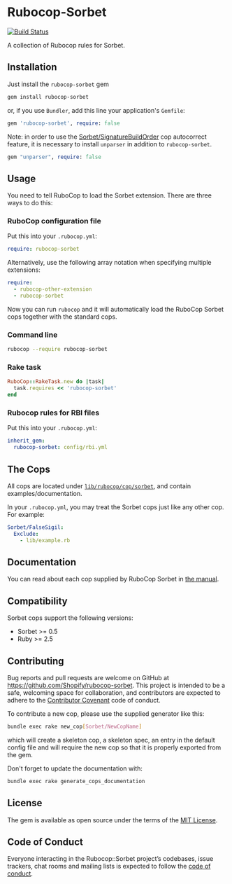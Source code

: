 # Rubocop-Sorbet

[![Build Status](https://travis-ci.org/Shopify/rubocop-sorbet.svg?branch=master)](https://travis-ci.org/Shopify/rubocop-sorbet)

A collection of Rubocop rules for Sorbet.

## Installation

Just install the `rubocop-sorbet` gem

```sh
gem install rubocop-sorbet
```
or, if you use `Bundler`, add this line your application's `Gemfile`:

```ruby
gem 'rubocop-sorbet', require: false
```

Note: in order to use the [Sorbet/SignatureBuildOrder](https://github.com/Shopify/rubocop-sorbet/blob/master/manual/cops_sorbet.md#sorbetsignaturebuildorder) cop autocorrect feature, it is necessary
to install `unparser` in addition to `rubocop-sorbet`.

```ruby
gem "unparser", require: false
```

## Usage

You need to tell RuboCop to load the Sorbet extension. There are three ways to do this:

### RuboCop configuration file

Put this into your `.rubocop.yml`:

```yaml
require: rubocop-sorbet
```

Alternatively, use the following array notation when specifying multiple extensions:

```yaml
require:
  - rubocop-other-extension
  - rubocop-sorbet
```

Now you can run `rubocop` and it will automatically load the RuboCop Sorbet cops together with the standard cops.

### Command line

```sh
rubocop --require rubocop-sorbet
```

### Rake task

```ruby
RuboCop::RakeTask.new do |task|
  task.requires << 'rubocop-sorbet'
end
```

### Rubocop rules for RBI files

Put this into your `.rubocop.yml`:

```yaml
inherit_gem:
  rubocop-sorbet: config/rbi.yml
```

## The Cops
All cops are located under [`lib/rubocop/cop/sorbet`](lib/rubocop/cop/sorbet), and contain examples/documentation.

In your `.rubocop.yml`, you may treat the Sorbet cops just like any other cop. For example:

```yaml
Sorbet/FalseSigil:
  Exclude:
    - lib/example.rb
```

## Documentation

You can read about each cop supplied by RuboCop Sorbet in [the manual](manual/cops.md).

## Compatibility

Sorbet cops support the following versions:

- Sorbet >= 0.5
- Ruby >= 2.5

## Contributing

Bug reports and pull requests are welcome on GitHub at https://github.com/Shopify/rubocop-sorbet. This project is intended to be a safe, welcoming space for collaboration, and contributors are expected to adhere to the [Contributor Covenant](http://contributor-covenant.org) code of conduct.

To contribute a new cop, please use the supplied generator like this:

```sh
bundle exec rake new_cop[Sorbet/NewCopName]
```

which will create a skeleton cop, a skeleton spec, an entry in the default config file and will require the new cop so that it is properly exported from the gem.

Don't forget to update the documentation with:

```sh
bundle exec rake generate_cops_documentation
```

## License

The gem is available as open source under the terms of the [MIT License](https://github.com/Shopify/rubocop-sorbet/blob/master/LICENSE.txt).

## Code of Conduct

Everyone interacting in the Rubocop::Sorbet project’s codebases, issue trackers, chat rooms and mailing lists is expected to follow the [code of conduct](https://github.com/Shopify/rubocop-sorbet/blob/master/CODE_OF_CONDUCT.md).

